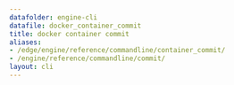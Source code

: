 ```yaml
---
datafolder: engine-cli
datafile: docker_container_commit
title: docker container commit
aliases:
- /edge/engine/reference/commandline/container_commit/
- /engine/reference/commandline/commit/
layout: cli
---
```


<!--
This page is automatically generated from Docker's source code. If you want to
suggest a change to the text that appears here, open a ticket or pull request
in the source repository on GitHub:

https://github.com/docker/cli
-->
